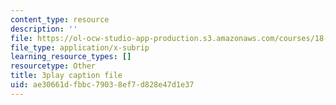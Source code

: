 ```yaml
---
content_type: resource
description: ''
file: https://ol-ocw-studio-app-production.s3.amazonaws.com/courses/18-01sc-single-variable-calculus-fall-2010/ae30661dfbbc79038ef7d828e47d1e37_aeXp1zC6Hls.srt
file_type: application/x-subrip
learning_resource_types: []
resourcetype: Other
title: 3play caption file
uid: ae30661d-fbbc-7903-8ef7-d828e47d1e37
---
```

